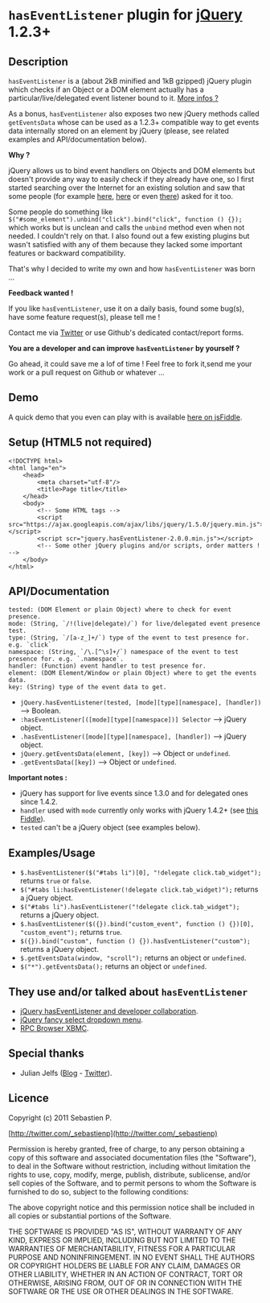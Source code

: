 `hasEventListener` plugin for [jQuery](http://jquery.com/) 1.2.3+
=================================================================

Description
-----------

`hasEventListener` is a (about 2kB minified and 1kB gzipped) jQuery plugin which checks if an Object or a DOM element actually has
a particular/live/delegated event listener bound to it. [More infos ?](https://twitter.com/#!/search/_sebastienp%20hasEventListener)

As a bonus, `hasEventListener` also exposes two new jQuery methods called `getEventsData` whose can be used as a 1.2.3+ compatible
way to get events data internally stored on an element by jQuery (please, see related examples and API/documentation below).


**Why ?**

jQuery allows us to bind event handlers on Objects and DOM elements but doesn't provide any way to easily check if
they already have one, so I first started searching over the Internet for an existing solution and saw that some people
(for example [here](http://forum.jquery.com/topic/how-do-i-check-if-an-event-is-already-bound),
[here](http://stackoverflow.com/questions/1515069/jquery-check-if-event-exists-on-element) or even
[there](http://stackoverflow.com/questions/1236067/test-if-event-handler-is-bound-to-an-element-in-jquery)) asked for it too.

Some people do something like `$("#some_element").unbind("click").bind("click", function () {});` which works but is unclean
and calls the `unbind` method even when not needed. I couldn't rely on that. I also found out a few existing plugins but
wasn't satisfied with any of them because they lacked some important features or backward compatibility.

That's why I decided to write my own and how `hasEventListener` was born ...


**Feedback wanted !**

If you like `hasEventListener`, use it on a daily basis, found some bug(s), have some feature request(s), please tell me !

Contact me via [Twitter](http://twitter.com/_sebastienp) or use Github's dedicated contact/report forms.


**You are a developer and can improve `hasEventListener` by yourself ?**

Go ahead, it could save me a lof of time ! Feel free to fork it,send me your work or a pull request on Github or whatever ...


Demo
----

A quick demo that you even can play with is available [here on jsFiddle](will_be_back_soon).


Setup (HTML5 not required)
--------------------------

    <!DOCTYPE html>
    <html lang="en">
        <head>
            <meta charset="utf-8"/>
            <title>Page title</title>
        </head>
        <body>
            <!-- Some HTML tags -->
            <script src="https://ajax.googleapis.com/ajax/libs/jquery/1.5.0/jquery.min.js"></script>
            <script scr="jquery.hasEventListener-2.0.0.min.js"></script>
            <!-- Some other jQuery plugins and/or scripts, order matters ! -->
        </body>
    </html>


API/Documentation
-----------------

    tested: (DOM Element or plain Object) where to check for event presence.
    mode: (String, `/!(live|delegate)/`) for live/delegated event presence test.
    type: (String, `/[a-z_]+/`) type of the event to test presence for. e.g. `click`
    namespace: (String, `/\.[^\s]+/`) namespace of the event to test presence for. e.g. `.namespace`.
    handler: (Function) event handler to test presence for.
    element: (DOM Element/Window or plain Object) where to get the events data.
    key: (String) type of the event data to get.

* `jQuery.hasEventListener(tested, [mode][type][namespace], [handler])` --> Boolean.
* `:hasEventListener[([mode][type][namespace])] Selector` --> jQuery object.
* `.hasEventListener([mode][type][namespace], [handler])` --> jQuery object.
* `jQuery.getEventsData(element, [key])` --> Object or `undefined`.
* `.getEventsData([key])` --> Object or `undefined`.


**Important notes :**

* jQuery has support for live events since 1.3.0 and for delegated ones since 1.4.2.
* `handler` used with `mode` currently only works with jQuery 1.4.2+ (see [this Fiddle](http://jsfiddle.net/sebastienp/kkmga/)).
* `tested` can't be a jQuery object (see examples below).


Examples/Usage
--------------

* `$.hasEventListener($("#tabs li")[0], "!delegate click.tab_widget");` returns `true` or `false`.
* `$("#tabs li:hasEventListener(!delegate click.tab_widget)");` returns a jQuery object.
* `$("#tabs li").hasEventListener("!delegate click.tab_widget");` returns a jQuery object.
* `$.hasEventListener($({}).bind("custom_event", function () {})[0], "custom_event");` returns `true`.
* `$({}).bind("custom", function () {}).hasEventListener("custom");` returns a jQuery object.
* `$.getEventsData(window, "scroll");` returns an object or `undefined`.
* `$("*").getEventsData();` returns an object or `undefined`.


They use and/or talked about `hasEventListener`
-----------------------------------------------

* [jQuery hasEventListener and developer collaboration](http://sullerton.com/2011/01/jquery-haseventlistener-and-developer-collaboration/).
* [jQuery fancy select dropdown menu](http://snipplr.com/view/48107/jquery-fancy-select-dropdown-menu).
* [RPC Browser XBMC](http://code.google.com/p/rpc-browser-xbmc/source/browse/trunk/script.rpc.browser/).


Special thanks
--------------

* Julian Jelfs ([Blog](http://julianjelfs.wordpress.com/) - [Twitter](http://twitter.com/julianjelfs)).


Licence
-------

Copyright (c) 2011 Sebastien P.

[http://twitter.com/_sebastienp](http://twitter.com/_sebastienp)

Permission is hereby granted, free of charge, to any person obtaining a copy
of this software and associated documentation files (the "Software"), to deal
in the Software without restriction, including without limitation the rights
to use, copy, modify, merge, publish, distribute, sublicense, and/or sell
copies of the Software, and to permit persons to whom the Software is
furnished to do so, subject to the following conditions:

The above copyright notice and this permission notice shall be included in
all copies or substantial portions of the Software.

THE SOFTWARE IS PROVIDED "AS IS", WITHOUT WARRANTY OF ANY KIND, EXPRESS OR
IMPLIED, INCLUDING BUT NOT LIMITED TO THE WARRANTIES OF MERCHANTABILITY,
FITNESS FOR A PARTICULAR PURPOSE AND NONINFRINGEMENT. IN NO EVENT SHALL THE
AUTHORS OR COPYRIGHT HOLDERS BE LIABLE FOR ANY CLAIM, DAMAGES OR OTHER
LIABILITY, WHETHER IN AN ACTION OF CONTRACT, TORT OR OTHERWISE, ARISING FROM,
OUT OF OR IN CONNECTION WITH THE SOFTWARE OR THE USE OR OTHER DEALINGS IN
THE SOFTWARE.
